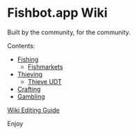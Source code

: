 
# Fishbot.app Wiki #

Built by the community, for the community.



Contents:
- [Fishing](./Fishing/README.md)
  - [Fishmarkets](./Fishing/Fishmarkets/Fishmarkets.md)
- [Thieving](./Thieving/README.md)
  - [Thieve UDT](./Thieving/UDT.md)
- [Crafting](./Crafting/README.md)
- [Gambling](./Gambling/README.md)

[Wiki Editing Guide](/WikiGuide/README.md)

Enjoy
